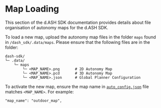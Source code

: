 # Map Loading

This section of the d.ASH SDK documentation provides details about file organisation of autonomy maps for the d.ASH SDK. 

To load a new map, upload the autonomy map files in the folder `maps` found in `/dash_sdk/.data/maps`. Please ensure that the following files are in the folder:

```
dash-sdk/
└─ .data/
    └─ maps
        └─ <MAP_NAME>.png       # 2D Autonomy Map
        └─ <MAP_NAME>.pcd       # 3D Autonomy Map
        └─ <MAP_NAME>.json      # Global Planner Configuration
```


To activate the new map, ensure the map name in [`auto_config.json`](\sdk-config\auto-config) file matches `<MAP_NAME>`. For example: 

```
"map_name": "outdoor_map",
```